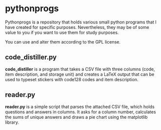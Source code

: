 # pythonprogs
Pythonprogs is a repository that holds various small python programs that I have created for specific purposes. Nevertheless, they may be of some value to you if you want to use them for study purposes. 

You can use and alter them according to the GPL license.

## code_distiller.py

**code_distiller** is a program that takes a CSV file with three columns (code, item description, and storage unit) and creates a LaTeX output that can be used to typeset stickers with code128 codes and item description. 

## reader.py

**reader.py** is a simple script that parses the attached CSV file, which holds questions and answers in columns. It asks for a column number, calculates the sums of unique answers and draws a pie chart using the matplotlib library.
